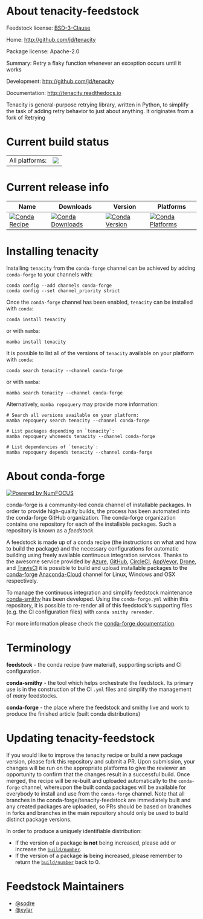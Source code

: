 About tenacity-feedstock
========================

Feedstock license: [BSD-3-Clause](https://github.com/conda-forge/tenacity-feedstock/blob/main/LICENSE.txt)

Home: http://github.com/jd/tenacity

Package license: Apache-2.0

Summary: Retry a flaky function whenever an exception occurs until it works

Development: http://github.com/jd/tenacity

Documentation: http://tenacity.readthedocs.io

Tenacity is general-purpose retrying library, written in Python, to simplify the task of
adding retry behavior to just about anything. It originates from a fork of Retrying


Current build status
====================


<table><tr><td>All platforms:</td>
    <td>
      <a href="https://dev.azure.com/conda-forge/feedstock-builds/_build/latest?definitionId=1993&branchName=main">
        <img src="https://dev.azure.com/conda-forge/feedstock-builds/_apis/build/status/tenacity-feedstock?branchName=main">
      </a>
    </td>
  </tr>
</table>

Current release info
====================

| Name | Downloads | Version | Platforms |
| --- | --- | --- | --- |
| [![Conda Recipe](https://img.shields.io/badge/recipe-tenacity-green.svg)](https://anaconda.org/conda-forge/tenacity) | [![Conda Downloads](https://img.shields.io/conda/dn/conda-forge/tenacity.svg)](https://anaconda.org/conda-forge/tenacity) | [![Conda Version](https://img.shields.io/conda/vn/conda-forge/tenacity.svg)](https://anaconda.org/conda-forge/tenacity) | [![Conda Platforms](https://img.shields.io/conda/pn/conda-forge/tenacity.svg)](https://anaconda.org/conda-forge/tenacity) |

Installing tenacity
===================

Installing `tenacity` from the `conda-forge` channel can be achieved by adding `conda-forge` to your channels with:

```
conda config --add channels conda-forge
conda config --set channel_priority strict
```

Once the `conda-forge` channel has been enabled, `tenacity` can be installed with `conda`:

```
conda install tenacity
```

or with `mamba`:

```
mamba install tenacity
```

It is possible to list all of the versions of `tenacity` available on your platform with `conda`:

```
conda search tenacity --channel conda-forge
```

or with `mamba`:

```
mamba search tenacity --channel conda-forge
```

Alternatively, `mamba repoquery` may provide more information:

```
# Search all versions available on your platform:
mamba repoquery search tenacity --channel conda-forge

# List packages depending on `tenacity`:
mamba repoquery whoneeds tenacity --channel conda-forge

# List dependencies of `tenacity`:
mamba repoquery depends tenacity --channel conda-forge
```


About conda-forge
=================

[![Powered by
NumFOCUS](https://img.shields.io/badge/powered%20by-NumFOCUS-orange.svg?style=flat&colorA=E1523D&colorB=007D8A)](https://numfocus.org)

conda-forge is a community-led conda channel of installable packages.
In order to provide high-quality builds, the process has been automated into the
conda-forge GitHub organization. The conda-forge organization contains one repository
for each of the installable packages. Such a repository is known as a *feedstock*.

A feedstock is made up of a conda recipe (the instructions on what and how to build
the package) and the necessary configurations for automatic building using freely
available continuous integration services. Thanks to the awesome service provided by
[Azure](https://azure.microsoft.com/en-us/services/devops/), [GitHub](https://github.com/),
[CircleCI](https://circleci.com/), [AppVeyor](https://www.appveyor.com/),
[Drone](https://cloud.drone.io/welcome), and [TravisCI](https://travis-ci.com/)
it is possible to build and upload installable packages to the
[conda-forge](https://anaconda.org/conda-forge) [Anaconda-Cloud](https://anaconda.org/)
channel for Linux, Windows and OSX respectively.

To manage the continuous integration and simplify feedstock maintenance
[conda-smithy](https://github.com/conda-forge/conda-smithy) has been developed.
Using the ``conda-forge.yml`` within this repository, it is possible to re-render all of
this feedstock's supporting files (e.g. the CI configuration files) with ``conda smithy rerender``.

For more information please check the [conda-forge documentation](https://conda-forge.org/docs/).

Terminology
===========

**feedstock** - the conda recipe (raw material), supporting scripts and CI configuration.

**conda-smithy** - the tool which helps orchestrate the feedstock.
                   Its primary use is in the construction of the CI ``.yml`` files
                   and simplify the management of *many* feedstocks.

**conda-forge** - the place where the feedstock and smithy live and work to
                  produce the finished article (built conda distributions)


Updating tenacity-feedstock
===========================

If you would like to improve the tenacity recipe or build a new
package version, please fork this repository and submit a PR. Upon submission,
your changes will be run on the appropriate platforms to give the reviewer an
opportunity to confirm that the changes result in a successful build. Once
merged, the recipe will be re-built and uploaded automatically to the
`conda-forge` channel, whereupon the built conda packages will be available for
everybody to install and use from the `conda-forge` channel.
Note that all branches in the conda-forge/tenacity-feedstock are
immediately built and any created packages are uploaded, so PRs should be based
on branches in forks and branches in the main repository should only be used to
build distinct package versions.

In order to produce a uniquely identifiable distribution:
 * If the version of a package **is not** being increased, please add or increase
   the [``build/number``](https://docs.conda.io/projects/conda-build/en/latest/resources/define-metadata.html#build-number-and-string).
 * If the version of a package **is** being increased, please remember to return
   the [``build/number``](https://docs.conda.io/projects/conda-build/en/latest/resources/define-metadata.html#build-number-and-string)
   back to 0.

Feedstock Maintainers
=====================

* [@sodre](https://github.com/sodre/)
* [@xylar](https://github.com/xylar/)

